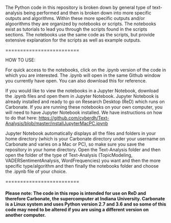 The Python code in this repository is broken down by general type of text-analysis being performed and then is broken down into more specific outputs and algorithms. Within these more specific outputs and/or algoorithms they are organized by notebooks or scripts. The notebooks exist as tutorials to lead you through the scripts found in the scripts sections. The notebooks use the same code as the scripts, but provide extensive explanation for the scripts as well as example outputs.

=========================

HOW TO USE:

For quick access to the notebooks, click on the .ipynb version of the code in which you are interested. The .ipynb will open in the same Github window you currently have open. You can also download this for reference.

If you would like to view the notebooks in a Jupyter Notebook, download the .ipynb files and open them in Jupyter Notebook. Jupyter Notebook is already installed and ready to go on Research Desktop (ReD) which runs on Carbonate. If you are running these notebooks on your own computer, you will need to have Jupyter Notebook installed. We have instructions on how to do that here: https://github.com/cyberdh/Text-Analysis/blob/master/installJupyterMacPC.ipynb

Jupyter Notebook automatically displays all the files and folders in your home directory (which is your Carbonate directory under your username on Carbonate and varies on a Mac or PC), so make sure you save the repository in your home directory. Open the Text-Analysis folder and then open the folder of the type of Text-Analysis (TopicModeling, VADERSentimentAnalysis, WordFrequencies) you want and then the more specific type/algorithm and then finally the notebooks folder and choose the .ipynb file of your choice.

=========================

#### Please note: The code in this repo is intended for use on ReD and therefore Carbonate, the supercomputer at Indiana University. Carbonate is a Linux system and uses Python version 2.7 and 3.6 and so some of this code may need to be altered if you are using a different version on another computer.




